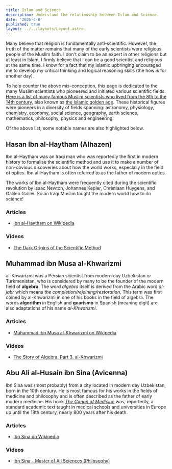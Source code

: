 ```yaml
---
title: Islam and Science
description: Understand the relationship between Islam and Science.
date: '2025-4-8'
published: true
layout: ../../layouts/Layout.astro
---
```


Many believe that religion is fundamentally anti-scientific. However, the truth of the matter remains that many of the early scientists were religious people of the Muslim faith. I don't claim to be an expert in other religions but at least in Islam, I firmly believe that I can be a good scientist and religious at the same time. I know for a fact that my Islamic upbringing encouraged me to develop my critical thinking and logical reasoning skills (the how is for another day).

To help counter the above mis-conception, this page is dedicated to the many Muslim scientists who pioneered and initiated various scientific fields. [Here is a list of many famous Muslim scientists who lived from the 8th to the 14th century](https://en.wikipedia.org/wiki/List_of_scientists_in_medieval_Islamic_world), also known as [the Islamic golden age](https://en.wikipedia.org/wiki/Islamic_Golden_Age). These historical figures were pioneers in a diversity of fields spanning: astronomy, physiology, chemistry, economy, social science, geography, earth science, mathematics, philosophy, physics and engineering.

Of the above list, some notable names are also highlighted below.

## Hasan Ibn al-Haytham (Alhazen)

Ibn al-Haytham was an Iraqi man who was reportedly the first in modern history to formalise the scientific method and use it to make a number of non-obvious discoveries about how the world works, especially in the field of optics. Ibn al-Haytham is often referred to as the father of modern optics.

The works of Ibn al-Haytham were frequently cited during the scientific revolution by Isaac Newton, Johannes Kepler, Christiaan Huygens, and Galileo Galilei. So an Iraqi Muslim taught the modern world how to do science!

### Articles

- [Ibn al-Haytham on Wikipedia](https://en.wikipedia.org/wiki/Ibn_al-Haytham)

### Videos

- [The Dark Origins of the Scientific Method](https://www.youtube.com/watch?v=5cPzNmtoZDU)

## Muhammad ibn Musa al-Khwarizmi

al-Khwarizmi was a Persian scientist from modern day Uzbekistan or Turkmenistan, who is considered by many to be the founder of the modern field of **algebra**. The word _algebra_ itself is derived from the Arabic word _al-jabr_ which means _the completion/rejoining/restoration_. This term was first coined by al-Khwarizmi in one of his books in the field of algebra. The words **algorithm** in English and **guarismo** in Spanish (meaning digit) are also adaptations of his name _al-Khwarizmi_.

### Articles

- [Muhammad ibn Musa al-Khwarizmi on Wikipedia](https://en.wikipedia.org/wiki/Muhammad_ibn_Musa_al-Khwarizmi)

### Videos

- [The Story of Algebra, Part 3. al-Khwarizmi](https://www.youtube.com/watch?v=_Q_Qvr9zFp0)

## Abu Ali al-Husain ibn Sina (Avicenna)

Ibn Sina was (most probably) from a city located in modern day Uzbekistan, born in the 10th century. He is most famous for his works in the fields of medicine and philosophy and is often described as the father of early modern medicine. His book [_The Canon of Medicine_](https://en.wikipedia.org/wiki/The_Canon_of_Medicine) was, reportedly, a standard academic text taught in medical schools and universities in Europe up until the 18th century, nearly 800 years after his death.

### Articles

- [Ibn Sina on Wikipedia](https://en.wikipedia.org/wiki/Avicenna)

### Videos

- [Ibn Sina - Master of All Sciences (Philosophy)](https://www.youtube.com/watch?v=k3hyKj60N4k)

